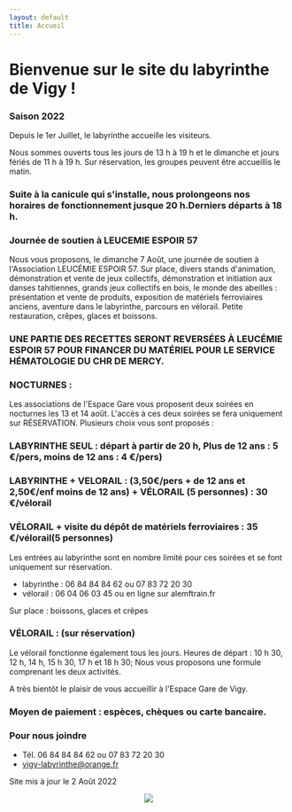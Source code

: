 ```yaml
---
layout: default
title: Accueil
---
```


<h1> Bienvenue sur le site du labyrinthe de Vigy ! </h1>



### Saison 2022

Depuis le 1er Juillet, le labyrinthe accueille les visiteurs.

Nous sommes ouverts tous les jours de 13 h à 19 h et le dimanche et jours fériés de 11 h à 19 h. 
Sur réservation, les groupes peuvent être accueillis le matin. 

### Suite à la canicule qui s'installe, nous prolongeons nos horaires de fonctionnement jusque 20 h.Derniers départs à 18 h.

### Journée de soutien à LEUCEMIE ESPOIR 57
Nous vous proposons, le dimanche 7 Août, une journée de soutien à l'Association LEUCÉMIE ESPOIR 57. 
Sur place, divers stands d'animation, démonstration et vente de jeux collectifs, démonstration et initiation aux danses tahitiennes, grands jeux collectifs en bois, le monde des abeilles : présentation et vente de produits, exposition de matériels ferroviaires anciens, aventure dans le labyrinthe, parcours en vélorail.
Petite restauration, crêpes, glaces et boissons. 
### UNE PARTIE DES RECETTES SERONT REVERSÉES À LEUCÉMIE ESPOIR 57 POUR FINANCER DU MATÉRIEL POUR LE SERVICE HÉMATOLOGIE DU CHR DE MERCY. 

### NOCTURNES : 
Les associations de l'Espace Gare vous proposent deux soirées en nocturnes les 13 et 14 août. L'accès à ces deux soirées se fera uniquement sur RÉSERVATION. 
Plusieurs choix vous sont proposés : 
### LABYRINTHE SEUL : départ à partir de 20 h, Plus de 12 ans : 5 €/pers, moins de 12 ans : 4 €/pers)
### LABYRINTHE + VELORAIL : (3,50€/pers + de 12 ans et 2,50€/enf moins de 12 ans) + VÉLORAIL (5 personnes) : 30 €/vélorail
### VÉLORAIL + visite du dépôt de matériels ferroviaires : 35 €/vélorail(5 personnes)

Les entrées au labyrinthe sont en nombre limité pour ces soirées et se font uniquement sur réservation.
- labyrinthe : 06 84 84 84 62 ou 07 83 72 20 30
- vélorail : 06 04 06 03 45 ou en ligne sur alemftrain.fr


Sur place : boissons, glaces et crêpes


### VÉLORAIL : (sur réservation)
Le vélorail fonctionne également tous les jours. 
Heures de départ  : 10 h 30, 12 h, 14 h, 15 h 30, 17 h et 18 h 30;
Nous vous proposons une formule comprenant les deux activités.

A très bientôt le plaisir de vous accueillir à l'Espace Gare de Vigy. 


### Moyen de paiement : espèces, chèques ou carte bancaire. 


### Pour nous joindre
* Tél. 06 84 84 84 62
ou 07 83 72 20 30
* vigy-labyrinthe@orange.fr

Site mis à jour le 2 Août 2022


<center>
<img src="{{ site.baseurl }}public/img/oie.jpg">
</center>

